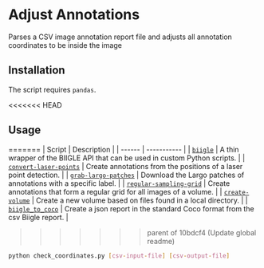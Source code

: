 # Adjust Annotations

Parses a CSV image annotation report file and adjusts all annotation coordinates to be inside the image 

## Installation

The script requires `pandas`.

<<<<<<< HEAD
## Usage
=======
| Script | Description |
| ------ | ----------- |
| [`biigle`](biigle) | A thin wrapper of the BIIGLE API that can be used in custom Python scripts. |
| [`convert-laser-points`](convert-laser-points) | Create annotations from the positions of a laser point detection. |
| [`grab-largo-patches`](grab-largo-patches) | Download the Largo patches of annotations with a specific label. |
| [`regular-sampling-grid`](regular-sampling-grid) | Create annotations that form a regular grid for all images of a volume. |
| [`create-volume`](create-volume) | Create a new volume based on files found in a local directory. |
| [`biigle_to_coco`](biigle_to_coco) | Create a json report in the standard Coco format from the csv Biigle report. |
>>>>>>> parent of 10bdcf4 (Update global readme)

```bash
python check_coordinates.py [csv-input-file] [csv-output-file]
```
